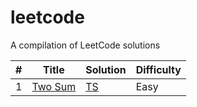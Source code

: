 # leetcode

A compilation of LeetCode solutions

| # | Title | Solution | Difficulty |
|---| ----- | -------- | ---------- |
|1|[Two Sum](https://leetcode.com/problems/two-sum/description/) | [TS]()|Easy|